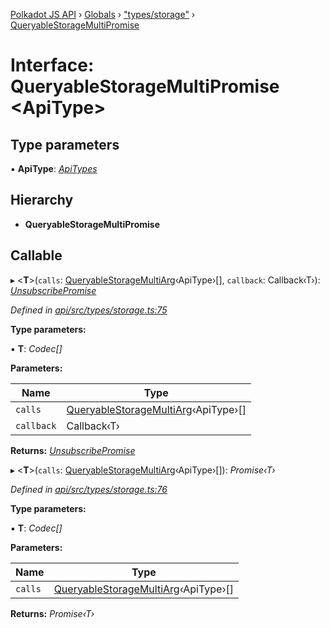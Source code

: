 [Polkadot JS API](../README.md) › [Globals](../globals.md) › ["types/storage"](../modules/_types_storage_.md) › [QueryableStorageMultiPromise](_types_storage_.queryablestoragemultipromise.md)

# Interface: QueryableStorageMultiPromise <**ApiType**>

## Type parameters

▪ **ApiType**: *[ApiTypes](../modules/_types_base_.md#apitypes)*

## Hierarchy

* **QueryableStorageMultiPromise**

## Callable

▸ <**T**>(`calls`: [QueryableStorageMultiArg](../modules/_types_storage_.md#queryablestoragemultiarg)‹ApiType›[], `callback`: Callback‹T›): *[UnsubscribePromise](../modules/_types_base_.md#unsubscribepromise)*

*Defined in [api/src/types/storage.ts:75](https://github.com/polkadot-js/api/blob/4aa66fd4c6/packages/api/src/types/storage.ts#L75)*

**Type parameters:**

▪ **T**: *Codec[]*

**Parameters:**

Name | Type |
------ | ------ |
`calls` | [QueryableStorageMultiArg](../modules/_types_storage_.md#queryablestoragemultiarg)‹ApiType›[] |
`callback` | Callback‹T› |

**Returns:** *[UnsubscribePromise](../modules/_types_base_.md#unsubscribepromise)*

▸ <**T**>(`calls`: [QueryableStorageMultiArg](../modules/_types_storage_.md#queryablestoragemultiarg)‹ApiType›[]): *Promise‹T›*

*Defined in [api/src/types/storage.ts:76](https://github.com/polkadot-js/api/blob/4aa66fd4c6/packages/api/src/types/storage.ts#L76)*

**Type parameters:**

▪ **T**: *Codec[]*

**Parameters:**

Name | Type |
------ | ------ |
`calls` | [QueryableStorageMultiArg](../modules/_types_storage_.md#queryablestoragemultiarg)‹ApiType›[] |

**Returns:** *Promise‹T›*
